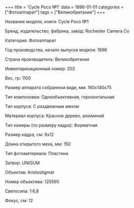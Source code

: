 +++
title = 'Cycle Poco №1'
data = 1896-01-01
categories = ["Фотоаппарат"]
tags = ["Великобритания"]
+++

Название модели, книги: Cycle Poco №1

Бренд, издательство, фабрика, завод: Rochester Camera Co

Категория: Фотоаппарат

Год производства, начало выпуска модели: 1896

Страна производитель: Великобритания

Инвентаризационный номер: 202

Вес, гр: 1100

Размер аппарата  собранном виде, мм: 160х140х75

Тип компоновки: Однообъективная, горизонтальная

Тип корпуса: С раздвижным мехом

Материал корпуса: Красное дерево, алюминий

Тип камеры (по размеру кадра): Форматная

Размер кадра, см: 9х12

Длина открытого меха, мм: 150

Тип фотоматериала: Пластина

Затвор: UNIGUM

Объектив: Aristostigmat

Номер объектива: 125560

Светосила: 1:6,8

Фокус, см: 12

